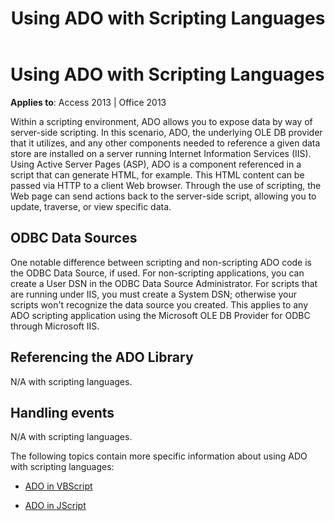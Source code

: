 ﻿---
title: Using ADO with Scripting Languages
TOCTitle: Using ADO with Scripting Languages
ms:assetid: 2e163ffb-22fe-36f5-9960-8f6bcb148183
ms:mtpsurl: https://msdn.microsoft.com/library/JJ249074(v=office.15)
ms:contentKeyID: 48543985
ms.date: 09/18/2015
mtps_version: v=office.15
---

# Using ADO with Scripting Languages


**Applies to**: Access 2013 | Office 2013

Within a scripting environment, ADO allows you to expose data by way of server-side scripting. In this scenario, ADO, the underlying OLE DB provider that it utilizes, and any other components needed to reference a given data store are installed on a server running Internet Information Services (IIS). Using Active Server Pages (ASP), ADO is a component referenced in a script that can generate HTML, for example. This HTML content can be passed via HTTP to a client Web browser. Through the use of scripting, the Web page can send actions back to the server-side script, allowing you to update, traverse, or view specific data.

## ODBC Data Sources

One notable difference between scripting and non-scripting ADO code is the ODBC Data Source, if used. For non-scripting applications, you can create a User DSN in the ODBC Data Source Administrator. For scripts that are running under IIS, you must create a System DSN; otherwise your scripts won't recognize the data source you created. This applies to any ADO scripting application using the Microsoft OLE DB Provider for ODBC through Microsoft IIS.

## Referencing the ADO Library

N/A with scripting languages.

## Handling events

N/A with scripting languages.

The following topics contain more specific information about using ADO with scripting languages:

  - [ADO in VBScript](vbscript-ado-programming.md)

  - [ADO in JScript](jscript-ado-programming.md)

